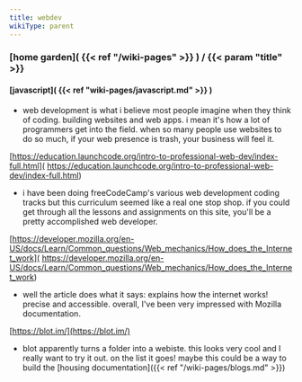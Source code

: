 ```yaml
---
title: webdev
wikiType: parent
---
```

### [home garden]( {{< ref "/wiki-pages" >}} ) / {{< param "title" >}}
#### [javascript]( {{< ref "wiki-pages/javascript.md" >}} )

- web development is what i believe most people imagine when they think of coding. building websites and web apps. 
i mean it's how a lot of programmers get into the field. when so many people use websites to do so much, if your 
web presence is trash, your business will feel it.

[https://education.launchcode.org/intro-to-professional-web-dev/index-full.html](
https://education.launchcode.org/intro-to-professional-web-dev/index-full.html)
- i have been doing freeCodeCamp's various web development coding tracks but this curriculum seemed like a real 
one stop shop. if you could get through all the lessons and assignments on this site, you'll be a pretty 
accomplished web developer.

[https://developer.mozilla.org/en-US/docs/Learn/Common_questions/Web_mechanics/How_does_the_Internet_work](
https://developer.mozilla.org/en-US/docs/Learn/Common_questions/Web_mechanics/How_does_the_Internet_work)
- well the article does what it says: explains how the internet works! precise and accessible. overall, I've been 
very impressed with Mozilla documentation.

[https://blot.im/](https://blot.im/)
- blot apparently turns a folder into a webiste. this looks very cool and I really want to try it out. on the list 
it goes! maybe this could be a way to build the [housing documentation]({{< ref "/wiki-pages/blogs.md" >}})
